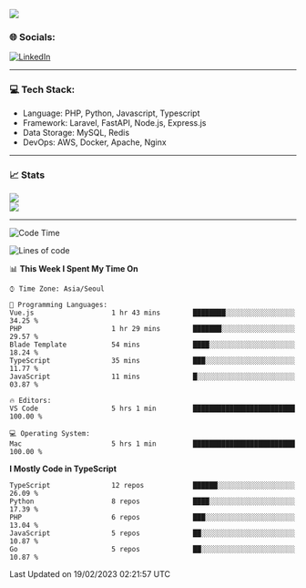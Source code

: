 <!--[![](https://visitcount.itsvg.in/api?id=jin-wk&icon=7&color=12)](https://visitcount.itsvg.in)-->
<!--[![Hits](https://hits.seeyoufarm.com/api/count/incr/badge.svg?url=https%3A%2F%2Fgithub.com%2Fjin-wk&count_bg=%235F625C&title_bg=%23555555&icon=github.svg&icon_color=%23E7E7E7&title=Hits&edge_flat=false)](https://hits.seeyoufarm.com)-->
![](https://komarev.com/ghpvc/?username=jin-wk&color=lightgrey&style=for-the-badge)

### 🌐 Socials:
[![LinkedIn](https://img.shields.io/badge/LinkedIn-%230077B5.svg?logo=linkedin&logoColor=white)](https://linkedin.com/in/jinwook-lee-242625241) 

---

### 💻 Tech Stack:
  - Language: PHP, Python, Javascript, Typescript
  - Framework: Laravel, FastAPI, Node.js, Express.js
  - Data Storage: MySQL, Redis
  - DevOps: AWS, Docker, Apache, Nginx

---

### 📈 Stats
![](https://github-readme-stats.vercel.app/api?username=jin-wk&theme=dark&hide_border=true&include_all_commits=true&count_private=true)<br/>
![](https://github-readme-streak-stats.herokuapp.com/?user=jin-wk&theme=dark&hide_border=true)<br/>

---

<!--START_SECTION:waka-->
![Code Time](http://img.shields.io/badge/Code%20Time-385%20hrs%2024%20mins-blue)

![Lines of code](https://img.shields.io/badge/From%20Hello%20World%20I%27ve%20Written-540%20Thousand%20lines%20of%20code-blue)

📊 **This Week I Spent My Time On** 

```text
⌚︎ Time Zone: Asia/Seoul

💬 Programming Languages: 
Vue.js                   1 hr 43 mins        ████████░░░░░░░░░░░░░░░░░   34.25 % 
PHP                      1 hr 29 mins        ███████░░░░░░░░░░░░░░░░░░   29.57 % 
Blade Template           54 mins             ████░░░░░░░░░░░░░░░░░░░░░   18.24 % 
TypeScript               35 mins             ███░░░░░░░░░░░░░░░░░░░░░░   11.77 % 
JavaScript               11 mins             █░░░░░░░░░░░░░░░░░░░░░░░░   03.87 % 

🔥 Editors: 
VS Code                  5 hrs 1 min         █████████████████████████   100.00 % 

💻 Operating System: 
Mac                      5 hrs 1 min         █████████████████████████   100.00 % 

```

**I Mostly Code in TypeScript** 

```text
TypeScript               12 repos            ██████░░░░░░░░░░░░░░░░░░░   26.09 % 
Python                   8 repos             ████░░░░░░░░░░░░░░░░░░░░░   17.39 % 
PHP                      6 repos             ███░░░░░░░░░░░░░░░░░░░░░░   13.04 % 
JavaScript               5 repos             ██░░░░░░░░░░░░░░░░░░░░░░░   10.87 % 
Go                       5 repos             ██░░░░░░░░░░░░░░░░░░░░░░░   10.87 % 

```



 Last Updated on 19/02/2023 02:21:57 UTC
<!--END_SECTION:waka-->
